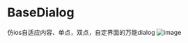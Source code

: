 # BaseDialog
仿ios自适应内容、单点，双点，自定界面的万能dialog
![image](https://github.com/twopai/BaseDialog/blob/master/screenshots/dialog.gif)

